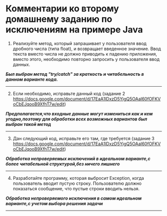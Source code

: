 # Комментарии ко второму домашнему заданию по исключениям на примере Java
1. Реализуйте метод, который запрашивает у пользователя ввод дробного числа (типа float), и возвращает введенное значение. Ввод текста вместо числа не должно приводить к падению приложения, вместо этого, необходимо повторно запросить у пользователя ввод данных.

***Был выбран метод "try/catch" за краткость и читабельность в данном варианте кода.*** 
__________________________________
2. Если необходимо, исправьте данный код (задание 2 https://docs.google.com/document/d/17EaA1lDxzD5YigQ5OAal60fOFKVoCbEJqooB9XfhT7w/edit)

***Предполагается,что входные данные могут измениться как и кем угодно,поэтому для обработки всех возможных вариантов был выбран такой метод***
__________________________________
3. Дан следующий код, исправьте его там, где требуется (задание 3 https://docs.google.com/document/d/17EaA1lDxzD5YigQ5OAal60fOFKVoCbEJqooB9XfhT7w/edit)

***Обработка непроверяемых исключений в идеальном варианте,с более читабельной структурой,без ничего лишнего***
__________________________________
4. Разработайте программу, которая выбросит Exception, когда пользователь вводит пустую строку. Пользователю должно показаться сообщение, что пустые строки вводить нельзя.

***Обработка непроверяемого исключения в самом идеальном варианте,с учетом выбора решения задачи***
__________________________________